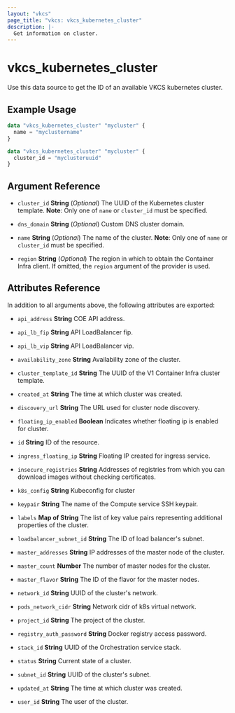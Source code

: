 ```yaml
---
layout: "vkcs"
page_title: "vkcs: vkcs_kubernetes_cluster"
description: |-
  Get information on cluster.
---
```


# vkcs_kubernetes_cluster

Use this data source to get the ID of an available VKCS kubernetes cluster.

## Example Usage

```terraform
data "vkcs_kubernetes_cluster" "mycluster" {
  name = "myclustername"
}
```
```terraform
data "vkcs_kubernetes_cluster" "mycluster" {
  cluster_id = "myclusteruuid"
}
```
## Argument Reference
- `cluster_id` **String** (*Optional*) The UUID of the Kubernetes cluster template. **Note**: Only one of `name` or `cluster_id` must be specified.

- `dns_domain` **String** (*Optional*) Custom DNS cluster domain.

- `name` **String** (*Optional*) The name of the cluster. **Note**: Only one of `name` or `cluster_id` must be specified.

- `region` **String** (*Optional*) The region in which to obtain the Container Infra client. If omitted, the `region` argument of the provider is used.


## Attributes Reference
In addition to all arguments above, the following attributes are exported:
- `api_address` **String** COE API address.

- `api_lb_fip` **String** API LoadBalancer fip.

- `api_lb_vip` **String** API LoadBalancer vip.

- `availability_zone` **String** Availability zone of the cluster.

- `cluster_template_id` **String** The UUID of the V1 Container Infra cluster template.

- `created_at` **String** The time at which cluster was created.

- `discovery_url` **String** The URL used for cluster node discovery.

- `floating_ip_enabled` **Boolean** Indicates whether floating ip is enabled for cluster.

- `id` **String** ID of the resource.

- `ingress_floating_ip` **String** Floating IP created for ingress service.

- `insecure_registries` **String** Addresses of registries from which you can download images without checking certificates.

- `k8s_config` **String** Kubeconfig for cluster

- `keypair` **String** The name of the Compute service SSH keypair.

- `labels` <strong>Map of </strong>**String** The list of key value pairs representing additional properties of the cluster.

- `loadbalancer_subnet_id` **String** The ID of load balancer's subnet.

- `master_addresses` **String** IP addresses of the master node of the cluster.

- `master_count` **Number** The number of master nodes for the cluster.

- `master_flavor` **String** The ID of the flavor for the master nodes.

- `network_id` **String** UUID of the cluster's network.

- `pods_network_cidr` **String** Network cidr of k8s virtual network.

- `project_id` **String** The project of the cluster.

- `registry_auth_password` **String** Docker registry access password.

- `stack_id` **String** UUID of the Orchestration service stack.

- `status` **String** Current state of a cluster.

- `subnet_id` **String** UUID of the cluster's subnet.

- `updated_at` **String** The time at which cluster was created.

- `user_id` **String** The user of the cluster.


